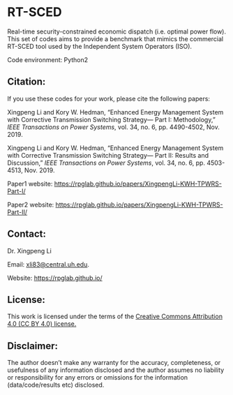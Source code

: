 # RT-SCED
Real-time security-constrained economic dispatch (i.e. optimal power flow). This set of codes aims to provide a benchmark that mimics the commercial RT-SCED tool used by the Independent System Operators (ISO).

Code environment: Python2


## Citation:
If you use these codes for your work, please cite the following papers:

Xingpeng Li and Kory W. Hedman, “Enhanced Energy Management System with Corrective Transmission Switching Strategy— Part I: Methodology,” *IEEE Transactions on Power Systems*, vol. 34, no. 6, pp. 4490-4502, Nov. 2019.

Xingpeng Li and Kory W. Hedman, “Enhanced Energy Management System with Corrective Transmission Switching Strategy— Part II: Results and Discussion,” *IEEE Transactions on Power Systems*, vol. 34, no. 6, pp. 4503-4513, Nov. 2019.



Paper1 website: https://rpglab.github.io/papers/XingpengLi-KWH-TPWRS-Part-I/

Paper2 website: https://rpglab.github.io/papers/XingpengLi-KWH-TPWRS-Part-II/


## Contact:
Dr. Xingpeng Li 

Email: xli83@central.uh.edu.

Website: https://rpglab.github.io/


## License:
This work is licensed under the terms of the <a class="off" href="https://creativecommons.org/licenses/by/4.0/"  target="_blank">Creative Commons Attribution 4.0 (CC BY 4.0) license.</a>


## Disclaimer:
The author doesn’t make any warranty for the accuracy, completeness, or usefulness of any information disclosed and the author assumes no liability or responsibility for any errors or omissions for the information (data/code/results etc) disclosed.
